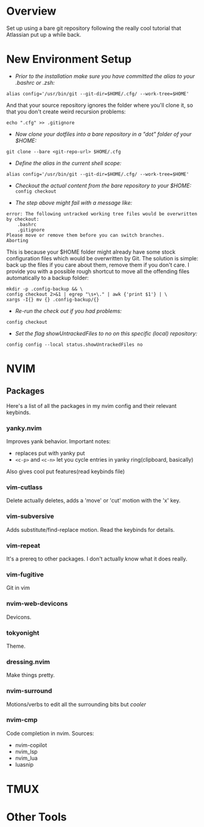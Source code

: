 # Overview
Set up using a bare git repository following the really cool tutorial that Atlassian put up a while back.
# New Environment Setup

- *Prior to the installation make sure you have committed the alias to your .bashrc or .zsh:*

`alias config='/usr/bin/git --git-dir=$HOME/.cfg/ --work-tree=$HOME'`

And that your source repository ignores the folder where you'll clone it, so that you don't create weird recursion problems:

`echo ".cfg" >> .gitignore`

- *Now clone your dotfiles into a bare repository in a "dot" folder of your $HOME:*

`git clone --bare <git-repo-url> $HOME/.cfg`

- *Define the alias in the current shell scope:*

`alias config='/usr/bin/git --git-dir=$HOME/.cfg/ --work-tree=$HOME'`

- *Checkout the actual content from the bare repository to your $HOME:*
`config checkout`

- *The step above might fail with a message like:*
```
error: The following untracked working tree files would be overwritten by checkout:
    .bashrc
    .gitignore
Please move or remove them before you can switch branches.
Aborting
```

This is because your $HOME folder might already have some stock configuration files which would be overwritten by Git. The solution is simple: back up the files if you care about them, remove them if you don't care. I provide you with a possible rough shortcut to move all the offending files automatically to a backup folder:
```
mkdir -p .config-backup && \
config checkout 2>&1 | egrep "\s+\." | awk {'print $1'} | \
xargs -I{} mv {} .config-backup/{}

```
- *Re-run the check out if you had problems:*

`config checkout`

- *Set the flag showUntrackedFiles to no on this specific (local) repository:*

`config config --local status.showUntrackedFiles no`

# NVIM

## Packages

Here's a list of all the packages in my nvim config and their relevant keybinds.

### yanky.nvim

Improves yank behavior. Important notes:
- replaces put with yanky put
- `<c-p>` and `<c-n>` let you cycle entries in yanky ring(clipboard, basically)

Also gives cool put features(read keybinds file)

### vim-cutlass

Delete actually deletes, adds a 'move' or 'cut' motion with the 'x' key.

### vim-subversive

Adds substitute/find-replace motion. Read the keybinds for details.

### vim-repeat

It's a prereq to other packages. I don't actually know what it does really.

### vim-fugitive

Git in vim

### nvim-web-devicons

Devicons.

### tokyonight

Theme.

### dressing.nvim

Make things pretty.

### nvim-surround

Motions/verbs to edit all the surrounding bits but *cooler*

### nvim-cmp

Code completion in nvim. 
Sources:
- nvim-copilot
- nvim_lsp
- nvim_lua
- luasnip

# TMUX
# Other Tools
